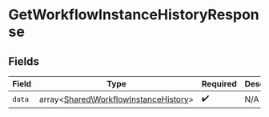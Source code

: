 # GetWorkflowInstanceHistoryResponse


## Fields

| Field                                                                                   | Type                                                                                    | Required                                                                                | Description                                                                             |
| --------------------------------------------------------------------------------------- | --------------------------------------------------------------------------------------- | --------------------------------------------------------------------------------------- | --------------------------------------------------------------------------------------- |
| `data`                                                                                  | array<[Shared\WorkflowInstanceHistory](../../Models/Shared/WorkflowInstanceHistory.md)> | :heavy_check_mark:                                                                      | N/A                                                                                     |